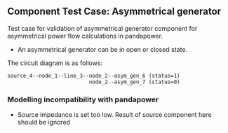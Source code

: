 <!--
SPDX-FileCopyrightText: 2022 Contributors to the Power Grid Model project <dynamic.grid.calculation@alliander.com>

SPDX-License-Identifier: MPL-2.0
-->

## Component Test Case: Asymmetrical generator

Test case for validation of asymmetrical generator component for asymmetrical power flow calculations in pandapower.
- An asymmetrical generator can be in open or closed state.

The circuit diagram is as follows:
```
source_4--node_1--line_3--node_2--asym_gen_6 (status=1)
                          node_2--asym_gen_7 (status=0)
```

### Modelling incompatibility with pandapower

- Source impedance is set too low. Result of source component here should be ignored